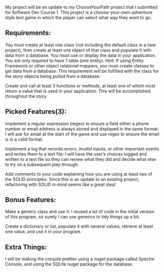 My project will be an update to my ChooseYourPath project that I submitted for Software Dev Course 1. This project is a choose-your-own-adventure style text game in which the player can select what way they want to go.


## Requirements:


You must create at least one class (not including the default class in a new project), then create at least one object of that class and populate it with data from a database. You must use or display the data in your application.  You are only required to have 1 table (one entity). Hint: If using Entity Framework or other object relational mappers, you must create classes to get data from a database: 
This requirement will be fulfilled with the class for the story objects being pulled from a database.


Create and call at least 3 functions or methods, at least one of which must return a value that is used in your application: This will be accomplished throughout the story.



## Picked Features(3):


Implement a regular expression (regex) to ensure a field either a phone number or email address is always stored and displayed in the same format: I will ask for email at the start of the game and use regex to ensure the email is in a valid format.


Implement a log that records errors, invalid inputs, or other important events and writes them to a text file: I will have the user’s choices logged and written to a text file so they can review what they did and decide what else to try on a subsequent play-through.


Add comments to your code explaining how you are using at least two of the SOLID principles: Since this is an update to an existing project, refactoring with SOLID in mind seems like a great idea!


## Bonus Features:


Make a generic class and use it: I reused a lot of code in the initial version of this program, so surely I can use generics to tidy things up a bit.


Create a dictionary or list, populate it with several values, retrieve at least one value, and use it in your program. 




## Extra Things:


I will be making the console prettier using a nuget package called Spectre Console, and using the SQLite nuget package for the database.
